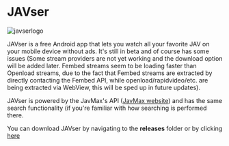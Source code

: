 # JAVser

![javserlogo](https://i.imgur.com/lD5FC3J.png)

JAVser is a free Android app that lets you watch all your favorite JAV on your mobile device without ads.
It's still in beta and of course has some issues (Some stream providers are not yet working and the download option will be added later. Fembed streams seem to be loading faster than Openload streams, due to the fact that Fembed streams are extracted by directly contacting the Fembed API, while openload/rapidvideo/etc. are being extracted via WebView, this will be sped up in future updates).

JAVser is powered by the JavMax's API ([JavMax website](https://www.javmax.co/en)) and has the same search functionality (if you're familiar with how searching is performed there.

You can download JAVser by navigating to the **releases** folder or by clicking [here](https://github.com/gurobase/javser/raw/master/release/app-release.apk)
